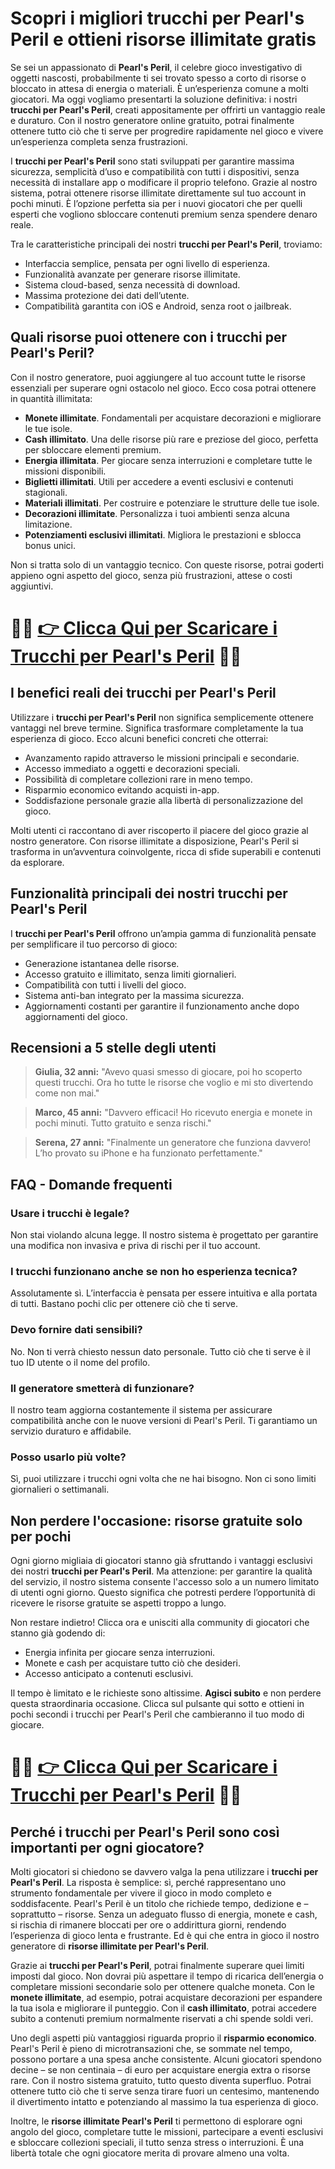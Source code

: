 <h1>Scopri i migliori trucchi per Pearl's Peril e ottieni risorse illimitate gratis</h1>

<p>Se sei un appassionato di <strong>Pearl's Peril</strong>, il celebre gioco investigativo di oggetti nascosti, probabilmente ti sei trovato spesso a corto di risorse o bloccato in attesa di energia o materiali. È un’esperienza comune a molti giocatori. Ma oggi vogliamo presentarti la soluzione definitiva: i nostri <strong>trucchi per Pearl's Peril</strong>, creati appositamente per offrirti un vantaggio reale e duraturo. Con il nostro generatore online gratuito, potrai finalmente ottenere tutto ciò che ti serve per progredire rapidamente nel gioco e vivere un’esperienza completa senza frustrazioni.</p>

<p>I <strong>trucchi per Pearl's Peril</strong> sono stati sviluppati per garantire massima sicurezza, semplicità d’uso e compatibilità con tutti i dispositivi, senza necessità di installare app o modificare il proprio telefono. Grazie al nostro sistema, potrai ottenere risorse illimitate direttamente sul tuo account in pochi minuti. È l’opzione perfetta sia per i nuovi giocatori che per quelli esperti che vogliono sbloccare contenuti premium senza spendere denaro reale.</p>

<p>Tra le caratteristiche principali dei nostri <strong>trucchi per Pearl's Peril</strong>, troviamo:</p>
<ul>
  <li>Interfaccia semplice, pensata per ogni livello di esperienza.</li>
  <li>Funzionalità avanzate per generare risorse illimitate.</li>
  <li>Sistema cloud-based, senza necessità di download.</li>
  <li>Massima protezione dei dati dell’utente.</li>
  <li>Compatibilità garantita con iOS e Android, senza root o jailbreak.</li>
</ul>

<h2>Quali risorse puoi ottenere con i trucchi per Pearl's Peril?</h2>

<p>Con il nostro generatore, puoi aggiungere al tuo account tutte le risorse essenziali per superare ogni ostacolo nel gioco. Ecco cosa potrai ottenere in quantità illimitata:</p>

<ul>
  <li><strong>Monete illimitate</strong>. Fondamentali per acquistare decorazioni e migliorare le tue isole.</li>
  <li><strong>Cash illimitato</strong>. Una delle risorse più rare e preziose del gioco, perfetta per sbloccare elementi premium.</li>
  <li><strong>Energia illimitata</strong>. Per giocare senza interruzioni e completare tutte le missioni disponibili.</li>
  <li><strong>Biglietti illimitati</strong>. Utili per accedere a eventi esclusivi e contenuti stagionali.</li>
  <li><strong>Materiali illimitati</strong>. Per costruire e potenziare le strutture delle tue isole.</li>
  <li><strong>Decorazioni illimitate</strong>. Personalizza i tuoi ambienti senza alcuna limitazione.</li>
  <li><strong>Potenziamenti esclusivi illimitati</strong>. Migliora le prestazioni e sblocca bonus unici.</li>
</ul>

<p>Non si tratta solo di un vantaggio tecnico. Con queste risorse, potrai goderti appieno ogni aspetto del gioco, senza più frustrazioni, attese o costi aggiuntivi.</p>

# 🔴🔴 **[👉 Clicca Qui per Scaricare i Trucchi per Pearl's Peril](https://tinyurl.com/ViaggiaGiocando)** 🔴🔴

<h2>I benefici reali dei trucchi per Pearl's Peril</h2>

<p>Utilizzare i <strong>trucchi per Pearl's Peril</strong> non significa semplicemente ottenere vantaggi nel breve termine. Significa trasformare completamente la tua esperienza di gioco. Ecco alcuni benefici concreti che otterrai:</p>

<ul>
  <li>Avanzamento rapido attraverso le missioni principali e secondarie.</li>
  <li>Accesso immediato a oggetti e decorazioni speciali.</li>
  <li>Possibilità di completare collezioni rare in meno tempo.</li>
  <li>Risparmio economico evitando acquisti in-app.</li>
  <li>Soddisfazione personale grazie alla libertà di personalizzazione del gioco.</li>
</ul>

<p>Molti utenti ci raccontano di aver riscoperto il piacere del gioco grazie al nostro generatore. Con risorse illimitate a disposizione, Pearl's Peril si trasforma in un’avventura coinvolgente, ricca di sfide superabili e contenuti da esplorare.</p>

<h2>Funzionalità principali dei nostri trucchi per Pearl's Peril</h2>

<p>I <strong>trucchi per Pearl's Peril</strong> offrono un’ampia gamma di funzionalità pensate per semplificare il tuo percorso di gioco:</p>

<ul>
  <li>Generazione istantanea delle risorse.</li>
  <li>Accesso gratuito e illimitato, senza limiti giornalieri.</li>
  <li>Compatibilità con tutti i livelli del gioco.</li>
  <li>Sistema anti-ban integrato per la massima sicurezza.</li>
  <li>Aggiornamenti costanti per garantire il funzionamento anche dopo aggiornamenti del gioco.</li>
</ul>

<h2>Recensioni a 5 stelle degli utenti</h2>

<blockquote>
  <p><strong>Giulia, 32 anni:</strong> "Avevo quasi smesso di giocare, poi ho scoperto questi trucchi. Ora ho tutte le risorse che voglio e mi sto divertendo come non mai."</p>
</blockquote>

<blockquote>
  <p><strong>Marco, 45 anni:</strong> "Davvero efficaci! Ho ricevuto energia e monete in pochi minuti. Tutto gratuito e senza rischi."</p>
</blockquote>

<blockquote>
  <p><strong>Serena, 27 anni:</strong> "Finalmente un generatore che funziona davvero! L’ho provato su iPhone e ha funzionato perfettamente."</p>
</blockquote>

<h2>FAQ - Domande frequenti</h2>

<h3>Usare i trucchi è legale?</h3>
<p>Non stai violando alcuna legge. Il nostro sistema è progettato per garantire una modifica non invasiva e priva di rischi per il tuo account.</p>

<h3>I trucchi funzionano anche se non ho esperienza tecnica?</h3>
<p>Assolutamente sì. L’interfaccia è pensata per essere intuitiva e alla portata di tutti. Bastano pochi clic per ottenere ciò che ti serve.</p>

<h3>Devo fornire dati sensibili?</h3>
<p>No. Non ti verrà chiesto nessun dato personale. Tutto ciò che ti serve è il tuo ID utente o il nome del profilo.</p>

<h3>Il generatore smetterà di funzionare?</h3>
<p>Il nostro team aggiorna costantemente il sistema per assicurare compatibilità anche con le nuove versioni di Pearl's Peril. Ti garantiamo un servizio duraturo e affidabile.</p>

<h3>Posso usarlo più volte?</h3>
<p>Sì, puoi utilizzare i trucchi ogni volta che ne hai bisogno. Non ci sono limiti giornalieri o settimanali.</p>

<h2>Non perdere l'occasione: risorse gratuite solo per pochi</h2>

<p>Ogni giorno migliaia di giocatori stanno già sfruttando i vantaggi esclusivi dei nostri <strong>trucchi per Pearl's Peril</strong>. Ma attenzione: per garantire la qualità del servizio, il nostro sistema consente l'accesso solo a un numero limitato di utenti ogni giorno. Questo significa che potresti perdere l’opportunità di ricevere le risorse gratuite se aspetti troppo a lungo.</p>

<p>Non restare indietro! Clicca ora e unisciti alla community di giocatori che stanno già godendo di:</p>
<ul>
  <li>Energia infinita per giocare senza interruzioni.</li>
  <li>Monete e cash per acquistare tutto ciò che desideri.</li>
  <li>Accesso anticipato a contenuti esclusivi.</li>
</ul>

<p>Il tempo è limitato e le richieste sono altissime. <strong>Agisci subito</strong> e non perdere questa straordinaria occasione. Clicca sul pulsante qui sotto e ottieni in pochi secondi i trucchi per Pearl's Peril che cambieranno il tuo modo di giocare.</p>

# 🔴🔴 **[👉 Clicca Qui per Scaricare i Trucchi per Pearl's Peril](https://tinyurl.com/ViaggiaGiocando)** 🔴🔴

<h2>Perché i trucchi per Pearl's Peril sono così importanti per ogni giocatore?</h2>

<p>Molti giocatori si chiedono se davvero valga la pena utilizzare i <strong>trucchi per Pearl's Peril</strong>. La risposta è semplice: sì, perché rappresentano uno strumento fondamentale per vivere il gioco in modo completo e soddisfacente. Pearl's Peril è un titolo che richiede tempo, dedizione e – soprattutto – risorse. Senza un adeguato flusso di energia, monete e cash, si rischia di rimanere bloccati per ore o addirittura giorni, rendendo l’esperienza di gioco lenta e frustrante. Ed è qui che entra in gioco il nostro generatore di <strong>risorse illimitate per Pearl's Peril</strong>.</p>

<p>Grazie ai <strong>trucchi per Pearl's Peril</strong>, potrai finalmente superare quei limiti imposti dal gioco. Non dovrai più aspettare il tempo di ricarica dell’energia o completare missioni secondarie solo per ottenere qualche moneta. Con le <strong>monete illimitate</strong>, ad esempio, potrai acquistare decorazioni per espandere la tua isola e migliorare il punteggio. Con il <strong>cash illimitato</strong>, potrai accedere subito a contenuti premium normalmente riservati a chi spende soldi veri.</p>

<p>Uno degli aspetti più vantaggiosi riguarda proprio il <strong>risparmio economico</strong>. Pearl's Peril è pieno di microtransazioni che, se sommate nel tempo, possono portare a una spesa anche consistente. Alcuni giocatori spendono decine – se non centinaia – di euro per acquistare energia extra o risorse rare. Con il nostro sistema gratuito, tutto questo diventa superfluo. Potrai ottenere tutto ciò che ti serve senza tirare fuori un centesimo, mantenendo il divertimento intatto e potenziando al massimo la tua esperienza di gioco.</p>

<p>Inoltre, le <strong>risorse illimitate Pearl's Peril</strong> ti permettono di esplorare ogni angolo del gioco, completare tutte le missioni, partecipare a eventi esclusivi e sbloccare collezioni speciali, il tutto senza stress o interruzioni. È una libertà totale che ogni giocatore merita di provare almeno una volta.</p>
